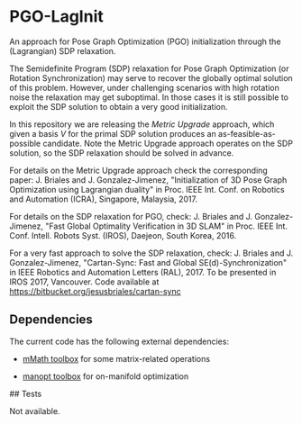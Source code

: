 # PGO-LagInit
An approach for Pose Graph Optimization (PGO) initialization through the (Lagrangian) SDP relaxation.

The Semidefinite Program (SDP) relaxation for Pose Graph Optimization (or Rotation Synchronization)
may serve to recover the globally optimal solution of this problem.
However, under challenging scenarios with high rotation noise the relaxation may get suboptimal.
In those cases it is still possible to exploit the SDP solution to obtain a very good initialization.

In this repository we are releasing the *Metric Upgrade* approach,
which given a basis *V* for the primal SDP solution produces an as-feasible-as-possible candidate.
Note the Metric Upgrade approach operates on the SDP solution,
so the SDP relaxation should be solved in advance.

For details on the Metric Upgrade approach check the corresponding paper:
J. Briales and J. Gonzalez-Jimenez,
"Initialization of 3D Pose Graph Optimization using Lagrangian duality"
in Proc. IEEE Int. Conf. on Robotics and Automation (ICRA), Singapore, Malaysia, 2017.

For details on the SDP relaxation for PGO, check:
J. Briales and J. Gonzalez-Jimenez,
"Fast Global Optimality Verification in 3D SLAM"
in Proc. IEEE Int. Conf. Intell. Robots Syst. (IROS), Daejeon, South Korea, 2016.

For a very fast approach to solve the SDP relaxation, check:
J. Briales and J. Gonzalez-Jimenez,
"Cartan-Sync: Fast and Global SE(d)-Synchronization"
in IEEE Robotics and Automation Letters (RAL), 2017.
To be presented in IROS 2017, Vancouver.
Code available at https://bitbucket.org/jesusbriales/cartan-sync


## Dependencies

The current code has the following external dependencies:

- [mMath toolbox](https://github.com/jbriales/mMath) for some matrix-related operations

- [manopt toolbox](http://www.manopt.org/) for on-manifold optimization

## Tests

Not available.
